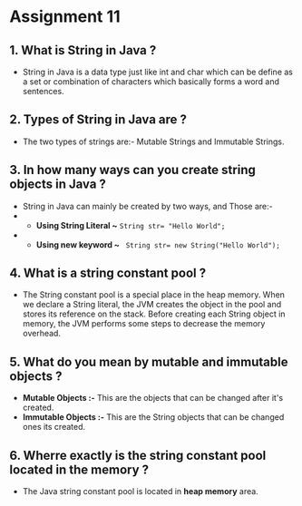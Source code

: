 # Assignment 11

## 1. What is String in Java ?

- String in Java is a data type just like int and char which can be define as a set or combination of characters which basically forms a word and sentences.

## 2. Types of String in Java are ?

- The two types of strings are:- Mutable Strings and Immutable Strings.

## 3. In how many ways can you create string objects in Java ?

- String in Java can mainly be created by two ways, and Those are:-
- - **Using String Literal ~** ``` String str= "Hello World"; ```
- - **Using new keyword ~** ``` String str= new String("Hello World");```

## 4. What is a string constant pool ?

- The String constant pool is a special place in the heap memory. When we declare a String literal, the JVM creates the object in the pool and stores its reference on the stack. Before creating each String object in memory, the JVM performs some steps to decrease the memory overhead.

## 5. What do you mean by mutable and immutable objects ?

- **Mutable Objects :-** This are the objects that can be changed after it's created.
- **Immutable Objects :-** This are the String objects that can be changed ones its created.

## 6. Wherre exactly is the string constant pool located in the memory ?

- The Java string constant pool is located in **heap memory** area.